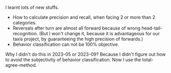 I learnt lots of new stuffs.

* How to calculate precision and recall, when facing 2 or more than 2 categories.
* Reversals after turn are almost all forward because of wrong head-tail-recognition. (But I won't change it, because it is advantageous for our taxis project, by guaranteeing the high precision of forwards.)
* Behavior classification can not be 100% objective.

Why I didn't do this in 2023-05 or 2023-09? Because I didn't figure out how to avoid the subjectivity of behavior classification. Now I use the total-agree-method.